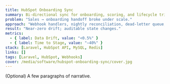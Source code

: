 ```yaml
---
title: HubSpot Onboarding Sync
summary: Bi-directional sync for onboarding, scoring, and lifecycle triggers.
problem: "Sales → onboarding handoff broke under scale."
approach: "Webhook handlers, nightly reconciliation, dead-letter queue, admin error inbox."
result: "Near-zero drift; auditable state changes."
metrics:
  - { label: Data Drift, value: "<0.5%" }
  - { label: Time to Stage, value: "−40%" }
stack: [Laravel, HubSpot API, MySQL, Redis]
links: []
tags: [Laravel, HubSpot, Webhooks]
cover: /media/software/hubspot-onboarding-sync/cover.jpg
---
```


(Optional) A few paragraphs of narrative.

